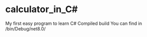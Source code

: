 # calculator_in_C#
My first easy program to learn C#
Compiled build You can find in /bin/Debug/net8.0/
